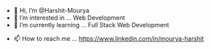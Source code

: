 - 👋 Hi, I’m @Harshit-Mourya
- 👀 I’m interested in ... Web Development
- 🌱 I’m currently learning ... Full Stack Web Development
<!--- - 💞️ I’m looking to collaborate on ... --->
- 📫 How to reach me ... https://www.linkedin.com/in/mourya-harshit

<!---
Harshit-Mourya/Harshit-Mourya is a ✨ special ✨ repository because its `README.md` (this file) appears on your GitHub profile.
You can click the Preview link to take a look at your changes.
--->
